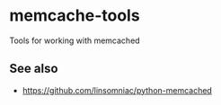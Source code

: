 # memcache-tools

Tools for working with memcached

## See also

* https://github.com/linsomniac/python-memcached